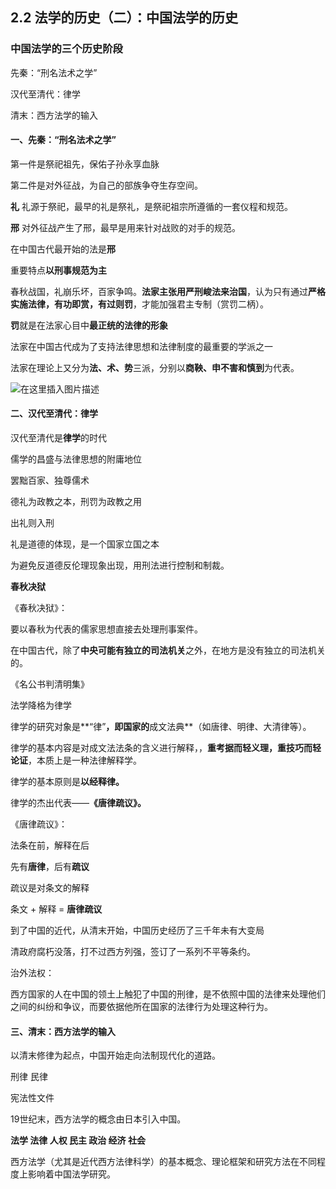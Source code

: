 ﻿## 2.2 法学的历史（二）：中国法学的历史

### 中国法学的三个历史阶段

先秦：“刑名法术之学”

汉代至清代：律学

清末：西方法学的输入

#### 一、先秦：“刑名法术之学”

第一件是祭祀祖先，保佑子孙永享血脉

第二件是对外征战，为自己的部族争夺生存空间。

**礼** 礼源于祭祀，最早的礼是祭礼，是祭祀祖宗所遵循的一套仪程和规范。

**邢** 对外征战产生了邢，最早是用来针对战败的对手的规范。

在中国古代最开始的法是**邢**

重要特点**以刑事规范为主**

春秋战国，礼崩乐坏，百家争鸣。**法家主张用严刑峻法来治国**，认为只有通过**严格实施法律，有功即赏，有过则罚**，才能加强君主专制（赏罚二柄）。

**罚**就是在法家心目中**最正统的法律的形象**

法家在中国古代成为了支持法律思想和法律制度的最重要的学派之一

法家在理论上又分为**法、术、势**三派，分别以**商鞅、申不害和慎到**为代表。

![在这里插入图片描述](https://img-blog.csdnimg.cn/afeadc5840c0470dbc677e1a6ed2ddad.png?x-oss-process=image/watermark,type_d3F5LXplbmhlaQ,shadow_50,text_Q1NETiBA56iL5bqP5ZGY5bCP5YuH,size_11,color_FFFFFF,t_70,g_se,x_16#pic_center)


#### 二、汉代至清代：律学

汉代至清代是**律学**的时代

儒学的昌盛与法律思想的附庸地位

罢黜百家、独尊儒术

德礼为政教之本，刑罚为政教之用

出礼则入刑

礼是道德的体现，是一个国家立国之本

为避免反道德反伦理现象出现，用刑法进行控制和制裁。

**春秋决狱**

《春秋决狱》：

要以春秋为代表的儒家思想直接去处理刑事案件。

在中国古代，除了**中央可能有独立的司法机关**之外，在地方是没有独立的司法机关的。

《名公书判清明集》

法学降格为律学

律学的研究对象是**“律”**，即国家的**成文法典**（如唐律、明律、大清律等）。

律学的基本内容是对成文法法条的含义进行解释，，**重考据而轻义理，重技巧而轻论证**，本质上是一种法律解释学。

律学的基本原则是**以经释律。**

律学的杰出代表——**《唐律疏议》。**

《唐律疏议》：

法条在前，解释在后

先有**唐律**，后有**疏议**

疏议是对条文的解释

条文 + 解释 = **唐律疏议**

到了中国的近代，从清末开始，中国历史经历了三千年未有大变局

清政府腐朽没落，打不过西方列强，签订了一系列不平等条约。

治外法权：

西方国家的人在中国的领土上触犯了中国的刑律，是不依照中国的法律来处理他们之间的纠纷和争议，而要依据他所在国家的法律行为处理这种行为。

#### 三、清末：西方法学的输入

以清末修律为起点，中国开始走向法制现代化的道路。

刑律 民律

宪法性文件

19世纪末，西方法学的概念由日本引入中国。

**法学 法律 人权 民主 政治 经济 社会**

西方法学（尤其是近代西方法律科学）的基本概念、理论框架和研究方法在不同程度上影响着中国法学研究。


